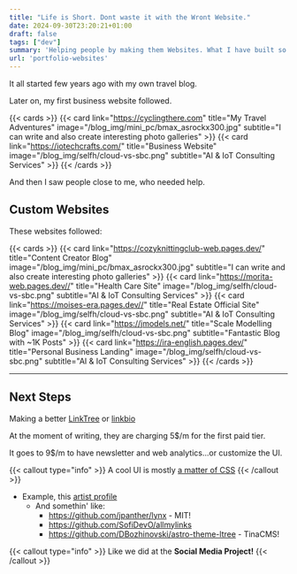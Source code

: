 ```yaml
---
title: "Life is Short. Dont waste it with the Wront Website."
date: 2024-09-30T23:20:21+01:00
draft: false
tags: ["dev"]
summary: 'Helping people by making them Websites. What I have built so far.'
url: 'portfolio-websites'
---
```



It all started few years ago with my own travel blog.

Later on, my first business website followed.

{{< cards >}}
  {{< card link="https://cyclingthere.com" title="My Travel Adventures" image="/blog_img/mini_pc/bmax_asrockx300.jpg" subtitle="I can write and also create interesting photo galleries" >}}
  {{< card link="https://iotechcrafts.com/" title="Business Website" image="/blog_img/selfh/cloud-vs-sbc.png" subtitle="AI & IoT Consulting Services" >}}
{{< /cards >}}

And then I saw people close to me, who needed help.

## Custom Websites

These websites followed:

{{< cards >}}
  {{< card link="https://cozyknittingclub-web.pages.dev/" title="Content Creator Blog" image="/blog_img/mini_pc/bmax_asrockx300.jpg" subtitle="I can write and also create interesting photo galleries" >}}
  {{< card link="https://morita-web.pages.dev//" title="Health Care Site" image="/blog_img/selfh/cloud-vs-sbc.png" subtitle="AI & IoT Consulting Services" >}}
    {{< card link="https://moises-era.pages.dev//" title="Real Estate Official Site" image="/blog_img/selfh/cloud-vs-sbc.png" subtitle="AI & IoT Consulting Services" >}}
    {{< card link="https://jmodels.net/" title="Scale Modelling Blog" image="/blog_img/selfh/cloud-vs-sbc.png" subtitle="Fantastic Blog with ~1K Posts" >}}
    {{< card link="https://ira-english.pages.dev/" title="Personal Business Landing" image="/blog_img/selfh/cloud-vs-sbc.png" subtitle="AI & IoT Consulting Services" >}}
{{< /cards >}}

---

## Next Steps

Making a better [LinkTree](https://linktr.ee/s/pricing/) or [linkbio](https://www.linknbio.com/pricing)

At the moment of writing, they are charging 5$/m for the first paid tier.

It goes to 9$/m to have newsletter and web analytics...or customize the UI.

{{< callout type="info" >}}
A cool UI is mostly [a matter of CSS](https://jalcocert.github.io/JAlcocerT/blog/dev-css/)
{{< /callout >}}



<!-- 
Gain deeper insights with comprehensive location/referrer based analytics and conversion tracking
Collect email addresses and phone numbers directly from your Linktree to build your own visitor list
Marketing tech capabilities including SEO settings, Google Analytics, Zapier, and Mailchimp integrations -->

* Example, this [artist profile](https://linktr.ee/bogusia.adryan)
    * And somethin' like:
        * https://github.com/jpanther/lynx - MIT!
        * https://github.com/SofiDevO/allmylinks
        * https://github.com/DBozhinovski/astro-theme-ltree - TinaCMS!

{{< callout type="info" >}}
Like we did at the **Social Media Project!**
{{< /callout >}}

<!-- * Proposed: bogusiabachata.pro -->